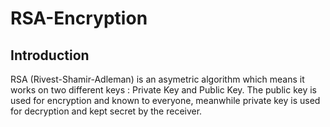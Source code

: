 # RSA-Encryption

## Introduction

RSA (Rivest-Shamir-Adleman) is an asymetric algorithm which means it works on two different keys : Private Key and Public Key. The public key is used for encryption and known to everyone, meanwhile private key is used for decryption and kept secret by the receiver.